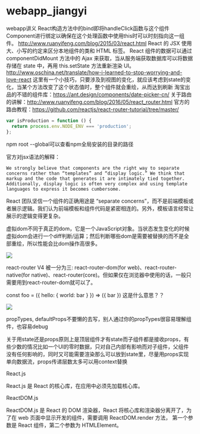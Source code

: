 # webapp_jiangyi
webapp讲义
React构造方法中的bind即将handleClick函数与这个组件Component进行绑定以确保在这个处理函数中使用this时可以时刻指向这一组件。
http://www.ruanyifeng.com/blog/2015/03/react.html
React 的 JSX 使用大、小写的约定来区分本地组件的类和 HTML 标签。
React 组件的数据可以通过 componentDidMount 方法中的 Ajax 来获取，当从服务端获取数据库可以将数据存储在 state 中，再用 this.setState 方法重新渲染 UI。
http://www.oschina.net/translate/how-i-learned-to-stop-worrying-and-love-react
这里有一个小技巧，只要涉及到视图的变化，就应该考虑到state的变化，当某个方法改变了这个状态值时，整个组件就会重绘，从而达到刷新
淘宝出品的不错的组件库：https://ant.design/components/date-picker-cn/
关于路由的讲解：http://www.ruanyifeng.com/blog/2016/05/react_router.html
官方的路由教程：https://github.com/reactjs/react-router-tutorial/tree/master/


```javascript
var isProduction = function () {
  return process.env.NODE_ENV === 'production';
};
```

npm root --global可以查看npm全局安装的目录的路径


官方对jsx语法的解释：
```
We strongly believe that components are the right way to separate concerns rather than “templates” and “display logic.” We think that markup and the code that generates it are intimately tied together. Additionally, display logic is often very complex and using template languages to express it becomes cumbersome.

```

React 团队坚信一个组件的正确用途是 “separate concerns”，而不是前端模板或者展示逻辑。我们认为前端模板和组件代码是紧密相连的。另外，模板语言经常让展示的逻辑变得更复杂。

虚拟dom不同于真正的dom，它是一个JavaScript对象。当状态发生变化的时候虚拟dom会进行一个diff判断/运算；然后判断哪些dom是需要被替换的而不是全部重绘，所以性能会比dom操作高很多。

![](http://images2015.cnblogs.com/blog/605230/201706/605230-20170603132438274-1646294214.png)



react-router V4 被一分为三: react-router-dom(for web)、react-router-native(for native)、react-router(core)。但如果仅在浏览器中使用的话，一般只需要用到react-router-dom就可以了。


const foo = ({ hello: { world: bar } }) => ({ bar }) 这是什么意思？？

![](https://pic3.zhimg.com/dfee38183aed0b1058da9d6317a4e976_b.png)


propTypes, defaultProps不要懒的去写，别人通过你的propTypes很容易理解组件，也容易debug

关于用state还是props原则上是顶层组件才有state而子组件都是接收props，有些少数的情况比如一个UI的零时数据，只对自己内部有影响而对子组件，父组件没有任何影响的，同时又可能需要渲染那么可以放到state里，尽量用props实现单向数据流，props传递层数太多可以用context替换

React.js

React.js 是 React 的核心库，在应用中必须先加载核心库。

ReactDOM.js

ReactDOM.js 是 React 的 DOM 渲染器，React 将核心库和渲染器分离开了，为了在 web 页面中显示开发的组件，需要调用 ReactDOM.render 方法， 第一个参数是 React 组件，第二个参数为 HTMLElement。
